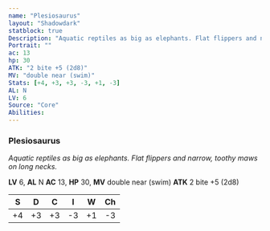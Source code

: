 ```yaml
---
name: "Plesiosaurus"
layout: "Shadowdark"
statblock: true
Description: "Aquatic reptiles as big as elephants. Flat flippers and narrow, toothy maws on long necks."
Portrait: ""
ac: 13
hp: 30
ATK: "2 bite +5 (2d8)"
MV: "double near (swim)"
Stats: [+4, +3, +3, -3, +1, -3]
AL: N
LV: 6
Source: "Core"
Abilities:
---
```


### Plesiosaurus

_Aquatic reptiles as big as elephants. Flat flippers and narrow, toothy maws on long necks._

**LV** 6, **AL** N
**AC** 13, **HP** 30, **MV** double near (swim)
**ATK** 2 bite +5 (2d8)

|  S  |  D  |  C  |  I  |  W  |  Ch  |
|:---:|:---:|:---:|:---:|:---:|:----:|
| +4 | +3 | +3 | -3 | +1 | -3 |

